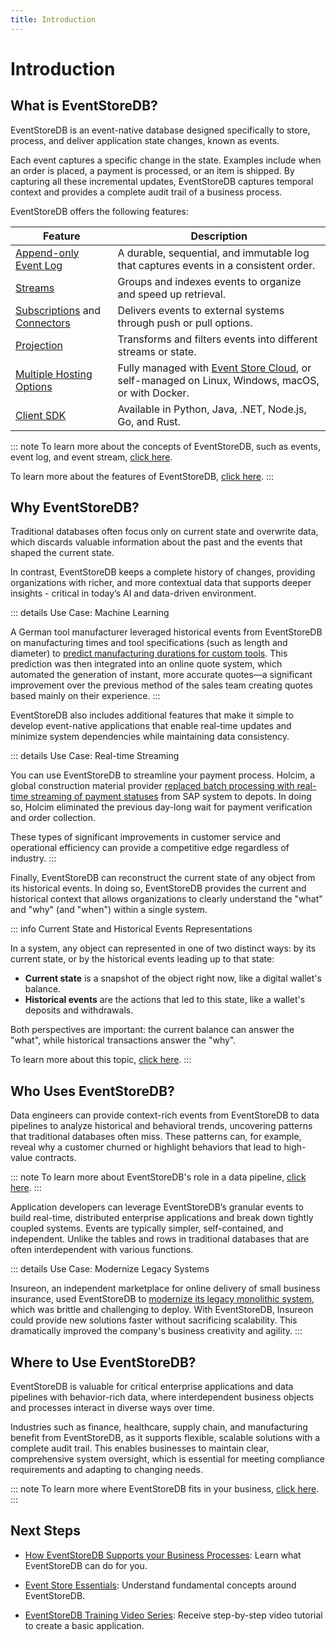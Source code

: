 ```yaml
---
title: Introduction
---
```


# Introduction

## What is EventStoreDB?

EventStoreDB is an event-native database designed specifically to store, process, and deliver application state changes, known as events.

Each event captures a specific change in the state. Examples include when an order is placed, a payment is processed, or an item is shipped. By capturing all these incremental updates, EventStoreDB captures temporal context and provides a complete audit trail of a business process.

EventStoreDB offers the following features:

| Feature | Description                                                                                                               |
|---------|---------------------------------------------------------------------------------------------------------------------------|
| [Append-only Event Log](./concepts.md#event-log) | A durable, sequential, and immutable log that captures events in a consistent order.                                      |
| [Streams](./concepts.md#event-stream) | Groups and indexes events to organize and speed up retrieval.                                                             |
| [Subscriptions](@server/features/persistent-subscriptions.md) and [Connectors](@server/features/connectors/README.md) | Delivers events to external systems through push or pull options.                                                         |
| [Projection](@server/features/projections/README.md) | Transforms and filters events into different streams or state.                                                            |
| [Multiple Hosting Options](https://kurrent.io/downloads) | Fully managed with [Event Store Cloud](/cloud/introduction.md), or self-managed on Linux, Windows, macOS, or with Docker. |
| [Client SDK](@clients/grpc/getting-started.md) | Available in Python, Java, .NET, Node.js, Go, and Rust.                                                                   |

::: note
To learn more about the concepts of EventStoreDB, such as events, event log, and event stream, [click here](/getting-started/concepts.md).

To learn more about the features of EventStoreDB, [click here](/getting-started/features.md).
:::

## Why EventStoreDB?

Traditional databases often focus only on current state and overwrite data, which discards valuable information about the past and the events that shaped the current state.

In contrast, EventStoreDB keeps a complete history of changes, providing organizations with richer, and more contextual data that supports deeper insights - critical in today’s AI and data-driven environment.

::: details Use Case: Machine Learning

A German tool manufacturer leveraged historical events from EventStoreDB on manufacturing times and tool specifications (such as length and diameter) to [predict manufacturing durations for custom tools](https://www.kurrent.io/blog/from-data-to-insights-using-event-log-data-to-train-machine-learning-models). This prediction was then integrated into an online quote system, which automated the generation of instant, more accurate quotes—a significant improvement over the previous method of the sales team creating quotes based mainly on their experience.
:::

EventStoreDB also includes additional features that make it simple to develop event-native applications that enable real-time updates and minimize system dependencies while maintaining data consistency.

::: details Use Case: Real-time Streaming

You can use EventStoreDB to streamline your payment process. Holcim, a global construction material provider [replaced batch processing with real-time streaming of payment statuses](https://www.kurrent.io/case-studies/holcim) from SAP system to depots.  In doing so, Holcim eliminated the previous day-long wait for payment verification and order collection. 

These types of significant improvements in customer service and operational efficiency can provide a competitive edge regardless of industry.
:::

Finally, EventStoreDB can reconstruct the current state of any object from its historical events. In doing so, EventStoreDB provides the current and historical context that allows organizations to clearly understand the "what" and "why" (and "when") within a single system.

::: info Current State and Historical Events Representations

In a system, any object can represented in one of two distinct ways: by its current state, or by the historical events leading up to that state:

- **Current state** is a snapshot of the object right now, like a digital wallet's balance. 
- **Historical events** are the actions that led to this state, like a wallet's deposits and withdrawals.

Both perspectives are important: the current balance can answer the "what", while historical transactions answer the "why".

To learn more about this topic, [click here](/getting-started/evaluate/state-vs-event-based-data-model.html).
:::

## Who Uses EventStoreDB?

Data engineers can provide context-rich events from EventStoreDB to data pipelines to analyze historical and behavioral trends, uncovering patterns that traditional databases often miss. These patterns can, for example, reveal why a customer churned or highlight behaviors that lead to high-value contracts.

::: note
To learn more about EventStoreDB's role in a data pipeline, [click here](/getting-started/evaluate/data-pipeline.md).
:::

Application developers can leverage EventStoreDB’s granular events to build real-time, distributed enterprise applications and break down tightly coupled systems. Events are typically simpler, self-contained, and independent. Unlike the tables and rows in traditional databases that are often interdependent with various functions.

::: details Use Case: Modernize Legacy Systems

Insureon, an independent marketplace for online delivery of small business insurance, used EventStoreDB to [modernize its legacy monolithic system](https://www.kurrent.io/case-studies/insureon), which was brittle and challenging to deploy. With EventStoreDB, Insureon could provide new solutions faster without sacrificing scalability. This dramatically improved the company's business creativity and agility.
:::

## Where to Use EventStoreDB?

EventStoreDB is valuable for critical enterprise applications and data pipelines with behavior-rich data, where interdependent business objects and processes interact in diverse ways over time. 

Industries such as finance, healthcare, supply chain, and manufacturing benefit from EventStoreDB, as it supports flexible, scalable solutions with a complete audit trail. This enables businesses to maintain clear, comprehensive system oversight, which is essential for meeting compliance requirements and adapting to changing needs.

::: note
To learn more where EventStoreDB fits in your business, [click here](/getting-started/evaluate/business-process-support.md).
:::

## Next Steps

- [How EventStoreDB Supports your Business Processes](/getting-started/evaluate/business-process-support.md): Learn what EventStoreDB can do for you. 

- [Event Store Essentials](https://academy.kurrent.io/essentials): Understand fundamental concepts around EventStoreDB.

- [EventStoreDB Training Video Series](https://www.youtube.com/playlist?list=PLWG5TK2D4U_Nb4rWdiQw2jNWYSaBm7lT_): Receive step-by-step video tutorial to create a basic application.